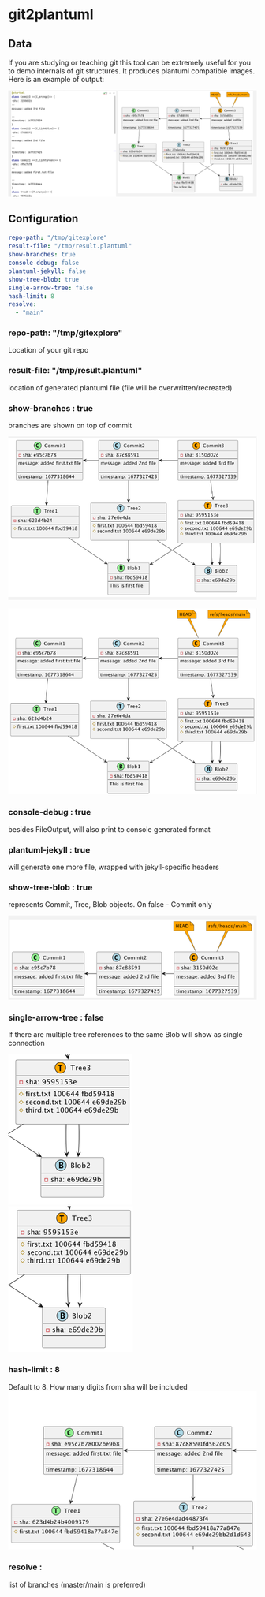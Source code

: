 # git2plantuml

## Data

If you are studying or teaching git this tool can be extremely useful for you to demo internals of git structures. It produces plantuml compatible images.
Here is an example of output:

![img.png](img.png)

## Configuration

```yaml
repo-path: "/tmp/gitexplore"
result-file: "/tmp/result.plantuml"
show-branches: true
console-debug: false
plantuml-jekyll: false
show-tree-blob: true
single-arrow-tree: false
hash-limit: 8
resolve:
  - "main"
```

### repo-path: "/tmp/gitexplore"
Location of your git repo

### result-file: "/tmp/result.plantuml"
location of generated plantuml file (file will be overwritten/recreated)

### show-branches : true

branches are shown on top of commit

![img_1.png](img_1.png)

![img_2.png](img_2.png)

### console-debug : true
besides FileOutput, will also print to console generated format

### plantuml-jekyll : true
will generate one more file, wrapped with jekyll-specific headers

### show-tree-blob : true 

represents Commit, Tree, Blob objects. On false - Commit only

![img_3.png](img_3.png)

### single-arrow-tree : false

If there are multiple tree references to the same Blob will show as single connection

![img_4.png](img_4.png)
![img_5.png](img_5.png)

### hash-limit : 8

Default to 8. How many digits from sha will be included
![img_6.png](img_6.png)

### resolve :
list of branches (master/main is preferred)
